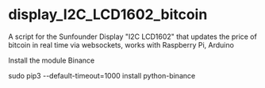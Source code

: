 # display_I2C_LCD1602_bitcoin

A script for the Sunfounder Display "I2C LCD1602" that updates the price of bitcoin in real time via websockets, works with Raspberry Pi, Arduino

Install the module Binance

sudo pip3 --default-timeout=1000 install python-binance
